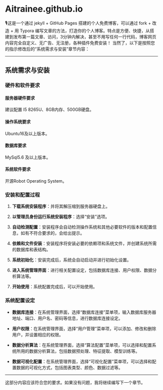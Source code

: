 # Aitrainee.github.io
🎙️这是一个通过 jekyll + GitHub Pages 搭建的个人免费博客，可以通过 fork + 改造 + 用 Typora 编写文章的方法，打造你的个人博客。特点是方便、快捷，从搭建到发布第一篇文章、访问，3分钟内解决，甚至不用写任何一行代码，博客网页内容完全自定义、无广告、无注册，各种插件免费安装！
当然了，以下是按照您的指示修改后的“系统需求与安装”章节内容：

---

## 系统需求与安装

### 硬件和软件要求

#### 服务器硬件要求
建议配置 I5 8265U、8GB内存、500GB硬盘。

#### 操作系统要求
Ubuntu16及以上版本。

#### 数据库要求
MySql5.6 及以上版本。

#### 系统软件要求
开源Robot Operating System。

### 安装和配置过程

1. **下载系统安装程序**：并将其解压缩到服务器硬盘上。
   
2. **以管理员身份运行系统安装程序**：选择“安装”选项。

3. **自动检测配置**：安装程序会自动检测操作系统和其他必要软件的版本和配置信息，如有不符合要求的，会给出提示。
   
4. **依赖和文件安装**：安装程序将安装必要的依赖项和系统文件，并创建系统所需的数据库和表结构。
  
5. **系统初始化**：安装完成后，系统会自动启动并进行初始化设置。

6. **进入系统管理界面**：进行相关配置设定，包括数据库连接、用户权限、数据分析算法等。

7. **开始使用**：系统配置完成后，可以开始使用。

### 系统配置设定

- **数据库连接**：在系统管理界面，选择“数据库连接”菜单项，输入数据库服务器地址、端口、用户名、密码等信息，进行数据库连接设定。

- **用户权限**：在系统管理界面，选择“用户管理”菜单项，可以添加、修改和删除用户，并设置相应的权限。

- **数据分析算法**：在系统管理界面，选择“算法配置”菜单项，可以选择和配置系统所用的数据分析算法，包括数据预处理、特征提取、模型训练等。

- **数据可视化配置**：在系统管理界面，选择“可视化配置”菜单项，可以选择和配置数据的可视化方式，包括图表类型、颜色、数据过滤等。

---

这部分内容应该符合您的要求。如果没有问题，我将继续编写下一个章节。
